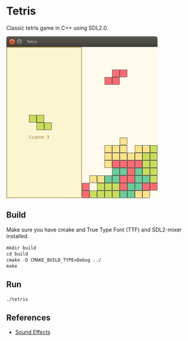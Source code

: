 # Tetris
Classic tetris game in C++ using SDL2.0.

![Tetris](https://github.com/viveketic/tetris/blob/master/images/tetris.jpg)

## Build
Make sure you have cmake and True Type Font (TTF) and SDL2-mixer installed.  

```
mkdir build
cd build
cmake -D CMAKE_BUILD_TYPE=Debug ../
make
```
## Run
```
./tetris 
```
## References
* [Sound Effects](https://github.com/nickarora/tetris/tree/master/sounds)
